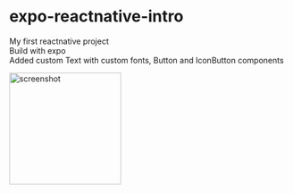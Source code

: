 # expo-reactnative-intro
My first reactnative project  
Build with expo  
Added custom Text with custom fonts, Button and IconButton components  

<img src="https://i.imgur.com/MpmtCiS.jpg" width="200" alt="screenshot"/>


